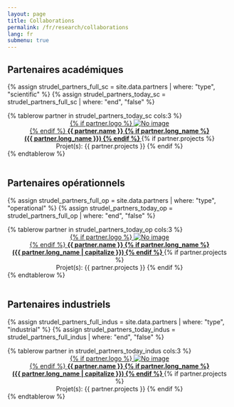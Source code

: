 ```yaml
---
layout: page
title: Collaborations
permalink: /fr/research/collaborations
lang: fr
submenu: true
---
```


## Partenaires académiques
{% assign strudel_partners_full_sc = site.data.partners | where: "type", "scientific" %}
{% assign strudel_partners_today_sc = strudel_partners_full_sc | where: "end", "false" %}

<table class='width-100'>
  {% tablerow partner in strudel_partners_today_sc cols:3 %}
    <div align="center">
      <a href="{{ partner.site }}">
        {% if partner.logo %}
        <img class="large-logo" src="{{ partner.logo }}" alt="No image"/>
        <br>
        {% endif %}
        <b> {{ partner.name }}
		{% if partner.long_name %}
		<br> ({{ partner.long_name }})
		{% endif %}
		</b>
      </a>
     {% if partner.projects %}
		<br> Projet(s): {{ partner.projects }}
		{% endif %}
    </div>
  {% endtablerow %}
</table>

## Partenaires opérationnels
{% assign strudel_partners_full_op = site.data.partners | where: "type", "operational" %}
{% assign strudel_partners_today_op = strudel_partners_full_op | where: "end", "false" %}

<table class='width-100'>
  {% tablerow partner in strudel_partners_today_op cols:3 %}
    <div align="center">
      <a href="{{ partner.site }}">
        {% if partner.logo %}
        <img class="large-logo" src="{{ partner.logo }}" alt="No image"/>
        <br>
        {% endif %}
        <b> {{ partner.name }}
		{% if partner.long_name %}
		<br> ({{ partner.long_name | capitalize }})
		{% endif %} </b>
      </a>
	   {% if partner.projects %}
		<br> Projet(s): {{ partner.projects }}
		{% endif %}
    </div>
  {% endtablerow %}
</table>

## Partenaires industriels
{% assign strudel_partners_full_indus = site.data.partners | where: "type", "industrial" %}
{% assign strudel_partners_today_indus = strudel_partners_full_indus | where: "end", "false" %}

<table class='width-100'>
  {% tablerow partner in strudel_partners_today_indus cols:3 %}
    <div align="center">
      <a href="{{ partner.site }}">
        {% if partner.logo %}
        <img class="large-logo" src="{{ partner.logo }}" alt="No image"/>
        <br>
        {% endif %}
        <b> {{ partner.name }}
				{% if partner.long_name %}
		<br> ({{ partner.long_name | capitalize }})
		{% endif %}
		</b>
      </a>
	   {% if partner.projects %}
		<br> Projet(s): {{ partner.projects }}
		{% endif %}
    </div>
  {% endtablerow %}
</table>
